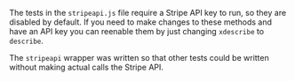The tests in the `stripeapi.js` file require a Stripe API key to run, so they
are disabled by default. If you need to make changes to these methods and have
an API key you can reenable them by just changing `xdescribe` to `describe`.

The `stripeapi` wrapper was written so that other tests could be written
without making actual calls the Stripe API.

